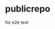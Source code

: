 # publicrepo
for e2e test



















































































































































































































































































































































































































































































































































































































































































































































































































































































































































































































































































































































































































































































































































































































































































































































































































































































